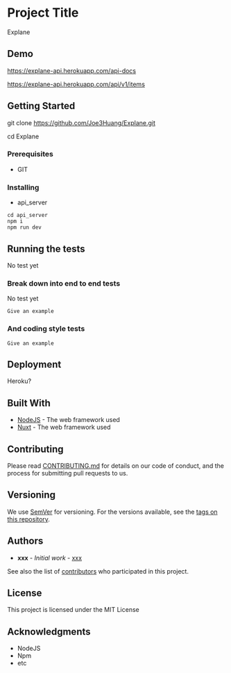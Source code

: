 # Project Title

Explane

## Demo

https://explane-api.herokuapp.com/api-docs

https://explane-api.herokuapp.com/api/v1/items


## Getting Started

git clone https://github.com/Joe3Huang/Explane.git

cd Explane

### Prerequisites

* GIT

### Installing

* api_server
```
cd api_server
npm i
npm run dev
```

## Running the tests

No test yet

### Break down into end to end tests

No test yet

```
Give an example
```

### And coding style tests

```
Give an example
```

## Deployment

Heroku?

## Built With

* [NodeJS](https://nodejs.org) - The web framework used
* [Nuxt](https://nuxtjs.org/) - The web framework used

## Contributing

Please read [CONTRIBUTING.md]() for details on our code of conduct, and the process for submitting pull requests to us.

## Versioning

We use [SemVer](http://semver.org/) for versioning. For the versions available, see the [tags on this repository](https://github.com/your/project/tags). 

## Authors

* **xxx** - *Initial work* - [xxx](http://localhost/xxx)

See also the list of [contributors](https://github.com/your/project/contributors) who participated in this project.

## License

This project is licensed under the MIT License

## Acknowledgments

* NodeJS
* Npm
* etc